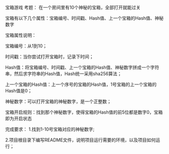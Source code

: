 宝箱游戏
考题：
在一个房间里有10个神秘的宝箱，全部打开就能过关

宝箱有以下几个属性：宝箱编号、时间戳、Hash值、上一个宝箱的Hash值、神秘数字

宝箱属性说明：

宝箱编号：从1到10；

时间戳：当你尝试打开宝箱时，记录下时间；

Hash值：将宝箱编号、时间戳、上一个宝箱的Hash值、神秘数字拼成一个字符串，然后求字符串的Hash值，Hash统一采用sha256算法；

上一个宝箱的Hash值：上一个序号的宝箱的Hash值，1号宝箱的上一个宝箱的Hash值是0；

神秘数字：可以打开宝箱的神秘数字，是一个正整数；

宝箱开启规则：找到那个神秘数字，使得宝箱的Hash值的前5位都是数字0，宝箱即为开启状态

完成要求：
1.找到1-10号宝箱对应的神秘数字;

2.项目根目录下编写README文件，说明项目运行需要的环境，以及项目如何运行；